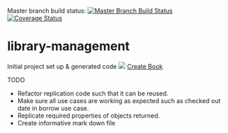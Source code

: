 Master branch build status: [![Master Branch Build Status](https://travis-ci.org/harithan81/library-management.svg?branch=master)](https://travis-ci.org/harithan81/library-management)
[![Coverage Status](https://coveralls.io/repos/harithan81/library-management/badge.svg)](https://coveralls.io/r/harithan81/library-management)
# library-management
Initial project set up &amp; generated code
![](https://raw.github.com/harithan81/librarymanagement/library.jpg)
[Create Book](https://github.com/harithan81/librarymanagement/raw/master/Docs/CreateBook.docx)

TODO

- Refactor replication code such that it can be reused.
- Make sure all use cases are working as expected such as checked out date in borrow use case.
- Replicate required properties of objects returned.
- Create informative mark down file
